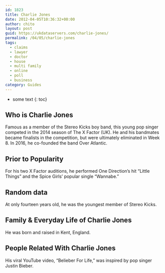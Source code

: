 ```yaml
---
id: 1823
title: Charlie Jones
date: 2012-04-05T10:36:32+00:00
author: chito
layout: post
guid: https://ukdataservers.com/charlie-jones/
permalink: /04/05/charlie-jones
tags:
  - claims
  - lawyer
  - doctor
  - house
  - multi family
  - online
  - poll
  - business
category: Guides
---
```


* some text
{: toc}


## Who is  Charlie Jones
                  
                  
                  
Famous as a member of the Stereo Kicks boy band, this young pop singer competed in the 2014 season of The X Factor (UK). He and his bandmates became finalists in the competition, but were ultimately eliminated in Week 8. In 2016, he co-founded the band Over Atlantic.
                  
                
                
                
## Prior to Popularity 
                  
                  
                  
For his two X Factor auditions, he performed One Direction&#8217;s hit &#8220;Little Things&#8221; and the Spice Girls&#8217; popular single &#8220;Wannabe.&#8221;
                  
                
                
                
## Random data 
                  
                  
                  
At only fourteen years old, he was the youngest member of Stereo Kicks. 
                  
                
                
                
## Family & Everyday Life of Charlie Jones
                  
                  
                  
He was born and raised in Kent, England.
                  
                
                
                
## People Related With  Charlie Jones
                  
                  
                  
His viral YouTube video, &#8220;Belieber For Life,&#8221; was inspired by pop singer Justin Bieber.
                  
                
              
            
          
          
          
    
    
  
